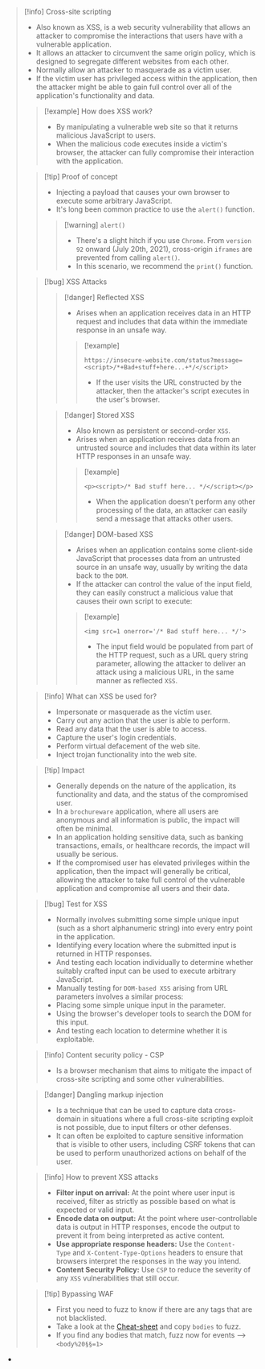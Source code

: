 >[!info] Cross-site scripting
>- Also known as XSS, is a web security vulnerability that allows an attacker to compromise the interactions that users have with a vulnerable application.
>- It allows an attacker to circumvent the same origin policy, which is designed to segregate different websites from each other. 
>- Normally allow an attacker to masquerade as a victim user.
>- If the victim user has privileged access within the application, then the attacker might be able to gain full control over all of the application's functionality and data.
>
>>[!example] How does XSS work?
>>- By manipulating a vulnerable web site so that it returns malicious JavaScript to users.
>>- When the malicious code executes inside a victim's browser, the attacker can fully compromise their interaction with the application.
>
>>[!tip] Proof of concept
>>- Injecting a payload that causes your own browser to execute some arbitrary JavaScript.
>>- It's long been common practice to use the `alert()` function.
>>
>>>[!warning] `alert()` 
>>>- There's a slight hitch if you use `Chrome`. From `version 92` onward (July 20th, 2021), cross-origin `iframes` are prevented from calling `alert()`.
>>>- In this scenario, we recommend the `print()` function.
>
>>[!bug] XSS Attacks
>>
>>>[!danger] Reflected XSS
>>>- Arises when an application receives data in an HTTP request and includes that data within the immediate response in an unsafe way.
>>>
>>>>[!example]
>>>>```
>>>>https://insecure-website.com/status?message=<script>/*+Bad+stuff+here...+*/</script>
>>>>```
>>>>- If the user visits the URL constructed by the attacker, then the attacker's script executes in the user's browser.
>>
>>>[!danger] Stored XSS
>>>- Also known as persistent or second-order `XSS`.
>>>- Arises when an application receives data from an untrusted source and includes that data within its later HTTP responses in an unsafe way.
>>>
>>>>[!example]
>>>>```
>>>><p><script>/* Bad stuff here... */</script></p>
>>>>```
>>>>- When the application doesn't perform any other processing of the data, an attacker can easily send a message that attacks other users.
>>
>>>[!danger] DOM-based XSS
>>>- Arises when an application contains some client-side JavaScript that processes data from an untrusted source in an unsafe way, usually by writing the data back to the `DOM`.
>>>- If the attacker can control the value of the input field, they can easily construct a malicious value that causes their own script to execute:
>>>
>>>>[!example]
>>>>```
>>>><img src=1 onerror='/* Bad stuff here... */'>
>>>>```
>>>>- The input field would be populated from part of the HTTP request, such as a URL query string parameter, allowing the attacker to deliver an attack using a malicious URL, in the same manner as reflected `XSS`.
>
>>[!info] What can XSS be used for?
>>- Impersonate or masquerade as the victim user.
>>- Carry out any action that the user is able to perform.
>>- Read any data that the user is able to access.
>>- Capture the user's login credentials.
>>- Perform virtual defacement of the web site.
>>- Inject trojan functionality into the web site.
>
>>[!tip] Impact
>>- Generally depends on the nature of the application, its functionality and data, and the status of the compromised user.
>>- In a `brochureware` application, where all users are anonymous and all information is public, the impact will often be minimal.
>>- In an application holding sensitive data, such as banking transactions, emails, or healthcare records, the impact will usually be serious.
>>- If the compromised user has elevated privileges within the application, then the impact will generally be critical, allowing the attacker to take full control of the vulnerable application and compromise all users and their data.
>
>>[!bug] Test for XSS
>>- Normally involves submitting some simple unique input (such as a short alphanumeric string) into every entry point in the application.
>>- Identifying every location where the submitted input is returned in HTTP responses.
>>- And testing each location individually to determine whether suitably crafted input can be used to execute arbitrary JavaScript. 
>>- Manually testing for `DOM-based XSS` arising from URL parameters involves a similar process:
>>- Placing some simple unique input in the parameter.
>>- Using the browser's developer tools to search the DOM for this input.
>>- And testing each location to determine whether it is exploitable.
>
>>[!info] Content security policy - CSP
>>- Is a browser mechanism that aims to mitigate the impact of cross-site scripting and some other vulnerabilities.
>
>>[!danger] Dangling markup injection
>>- Is a technique that can be used to capture data cross-domain in situations where a full cross-site scripting exploit is not possible, due to input filters or other defenses.
>>- It can often be exploited to capture sensitive information that is visible to other users, including CSRF tokens that can be used to perform unauthorized actions on behalf of the user.
>
>>[!info] How to prevent XSS attacks
>>- **Filter input on arrival:** At the point where user input is received, filter as strictly as possible based on what is expected or valid input.
>>- **Encode data on output:** At the point where user-controllable data is output in HTTP responses, encode the output to prevent it from being interpreted as active content.
>>- **Use appropriate response headers:** Use the `Content-Type` and `X-Content-Type-Options` headers to ensure that browsers interpret the responses in the way you intend.
>>- **Content Security Policy:** Use `CSP` to reduce the severity of any `XSS` vulnerabilities that still occur.
>
>>[!tip] Bypassing WAF
>>- First you need to fuzz to know if there are any tags that are not blacklisted.
>>- Take a look at the [Cheat-sheet](https://portswigger.net/web-security/cross-site-scripting/cheat-sheet) and copy `bodies`  to fuzz.
>>- If you find any bodies that match, fuzz now for events --> `<body%20§§=1>`

- 